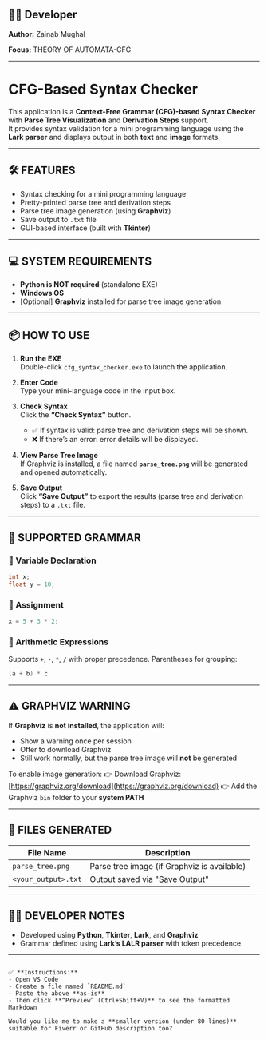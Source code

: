 ## 👩‍💻 Developer

**Author:** Zainab Mughal

**Focus:** THEORY OF AUTOMATA-CFG

---

# CFG-Based Syntax Checker

This application is a **Context-Free Grammar (CFG)-based Syntax Checker** with **Parse Tree Visualization** and **Derivation Steps** support.  
It provides syntax validation for a mini programming language using the **Lark parser** and displays output in both **text** and **image** formats.

---

## 🛠 FEATURES
- Syntax checking for a mini programming language  
- Pretty-printed parse tree and derivation steps  
- Parse tree image generation (using **Graphviz**)  
- Save output to `.txt` file  
- GUI-based interface (built with **Tkinter**)  

---

## 💻 SYSTEM REQUIREMENTS
- **Python is NOT required** (standalone EXE)  
- **Windows OS**  
- [Optional] **Graphviz** installed for parse tree image generation  

---

## 📦 HOW TO USE
1. **Run the EXE**  
   Double-click `cfg_syntax_checker.exe` to launch the application.

2. **Enter Code**  
   Type your mini-language code in the input box.

3. **Check Syntax**  
   Click the **“Check Syntax”** button.  
   - ✅ If syntax is valid: parse tree and derivation steps will be shown.  
   - ❌ If there’s an error: error details will be displayed.

4. **View Parse Tree Image**  
   If Graphviz is installed, a file named **`parse_tree.png`** will be generated and opened automatically.

5. **Save Output**  
   Click **“Save Output”** to export the results (parse tree and derivation steps) to a `.txt` file.

---

## 📄 SUPPORTED GRAMMAR

### 🔹 Variable Declaration
```c
int x;
float y = 10;
````

### 🔹 Assignment

```c
x = 5 + 3 * 2;
```

### 🔹 Arithmetic Expressions

Supports `+`, `-`, `*`, `/` with proper precedence.
Parentheses for grouping:

```c
(a + b) * c
```

---

## ⚠ GRAPHVIZ WARNING

If **Graphviz** is **not installed**, the application will:

* Show a warning once per session
* Offer to download Graphviz
* Still work normally, but the parse tree image will **not** be generated

To enable image generation:
👉 Download Graphviz: [https://graphviz.org/download](https://graphviz.org/download)
👉 Add the Graphviz `bin` folder to your **system PATH**

---

## 📂 FILES GENERATED

| File Name           | Description                                 |
| ------------------- | ------------------------------------------- |
| `parse_tree.png`    | Parse tree image (if Graphviz is available) |
| `<your_output>.txt` | Output saved via "Save Output"              |

---

## 👨‍💻 DEVELOPER NOTES

* Developed using **Python**, **Tkinter**, **Lark**, and **Graphviz**
* Grammar defined using **Lark’s LALR parser** with token precedence

---

```

✅ **Instructions:**  
- Open VS Code  
- Create a file named `README.md`  
- Paste the above **as-is**  
- Then click **“Preview” (Ctrl+Shift+V)** to see the formatted Markdown  

Would you like me to make a **smaller version (under 80 lines)** suitable for Fiverr or GitHub description too?
```
